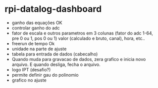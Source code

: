 # rpi-datalog-dashboard

* ganho das equações OK
* controlar ganho do adc
* fator de escala e outros parametros em 3 colunas 
	(fator do adc 1-64, pre 0 ou 1, pos 0 ou 1) valor
	(calculado e bruto, canal), hora, etc..
* freerun de tempo Ok
* unidade na parte de ajuste
* tabela para entrada de dados (cabecalho)
* Quando muda para gravacao de dados, zera grafico e inicia novo arquivo. E quando desliga, fecha o arquivo.
* logo IPT (desafio?)
* permite definir gau do polinomio
* grafico no ajuste

